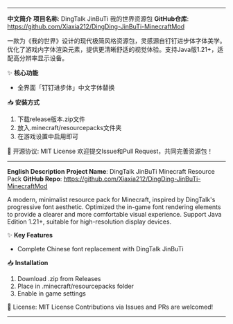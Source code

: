 
---
**中文简介**
**项目名称**: DingTalk JinBuTi 我的世界资源包
**GitHub仓库**: https://github.com/Xiaxia212/DingDing-JinBuTi-MinecraftMod

一款为《我的世界》设计的现代极简风格资源包，灵感源自钉钉进步体字体美学。优化了游戏内字体渲染元素，提供更清晰舒适的视觉体验。支持Java版1.21+，适配高分辨率显示设备。

✨ **核心功能**
- 全界面「钉钉进步体」中文字体替换

📥 **安装方式**
1. 下载release版本.zip文件
2. 放入.minecraft/resourcepacks文件夹
3. 在游戏设置中启用即可

📜 开源协议: MIT License
欢迎提交Issue和Pull Request，共同完善资源包！

---

**English Description**
**Project Name**: DingTalk JinBuTi Minecraft Resource Pack
**GitHub Repo**: https://github.com/Xiaxia212/DingDing-JinBuTi-MinecraftMod

A modern, minimalist resource pack for Minecraft, inspired by DingTalk's progressive font aesthetic. Optimized the in-game font rendering elements to provide a clearer and more comfortable visual experience. Support Java Edition 1.21+, suitable for high-resolution display devices.

✨ **Key Features**
- Complete Chinese font replacement with DingTalk JinBuTi

📥 **Installation**
1. Download .zip from Releases
2. Place in .minecraft/resourcepacks folder
3. Enable in game settings

📜 License: MIT License
Contributions via Issues and PRs are welcomed!

---
